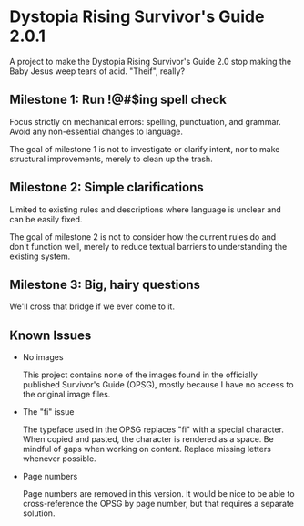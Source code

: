 # Dystopia Rising Survivor's Guide 2.0.1

A project to make the Dystopia Rising Survivor's Guide 2.0 stop making the Baby Jesus weep tears of acid. "Theif", really?

## Milestone 1: Run !@#$ing spell check

Focus strictly on mechanical errors: spelling, punctuation, and grammar. Avoid any non-essential changes to language. 

The goal of milestone 1 is not to investigate or clarify intent, nor to make structural improvements, merely to clean up the trash.

## Milestone 2: Simple clarifications

Limited to existing rules and descriptions where language is unclear and can be easily fixed. 

The goal of milestone 2 is not to consider how the current rules do and don't function well, merely to reduce textual barriers to understanding the existing system.

## Milestone 3: Big, hairy questions

We'll cross that bridge if we ever come to it.

## Known Issues

- No images

    This project contains none of the images found in the officially published Survivor's Guide (OPSG), mostly because I have no access to the original image files.

- The "fi" issue

    The typeface used in the OPSG replaces "fi" with a special character. When copied and pasted, the character is rendered as a space. Be mindful of gaps when working on content. Replace missing letters whenever possible.

- Page numbers

    Page numbers are removed in this version. It would be nice to be able to cross-reference the OPSG by page number, but that requires a separate solution.

